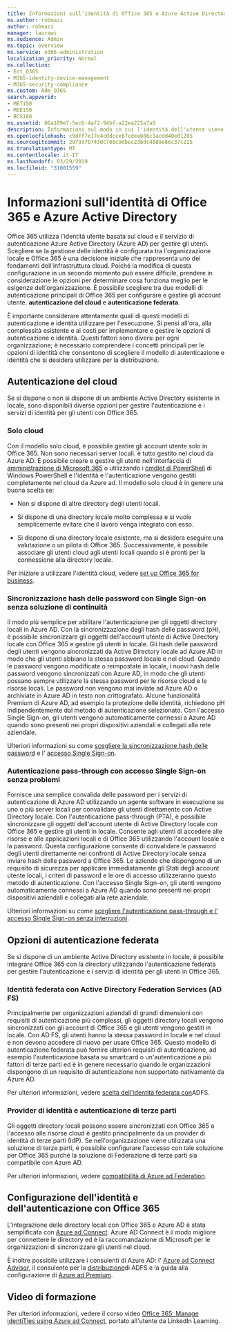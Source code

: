 ```yaml
---
title: Informazioni sull'identità di Office 365 e Azure Active Directory
ms.author: robmazz
author: robmazz
manager: laurawi
ms.audience: Admin
ms.topic: overview
ms.service: o365-administration
localization_priority: Normal
ms.collection:
- Ent_O365
- M365-identity-device-management
- M365-security-compliance
ms.custom: Adm_O365
search.appverid:
- MET150
- MOE150
- BCS160
ms.assetid: 06a189e7-5ec6-4af2-94bf-a22ea225a7a9
description: Informazioni sul modo in cui l'identità dell'utente viene gestita in Office 365.
ms.openlocfilehash: c9dff7e17e4c0dcceb7cdeab86c1acdd40e01205
ms.sourcegitcommit: 29f937b7430c708c9dbec23bdc4089e86c37c225
ms.translationtype: MT
ms.contentlocale: it-IT
ms.lasthandoff: 03/29/2019
ms.locfileid: "31001559"
---
```

# <a name="understanding-office-365-identity-and-azure-active-directory"></a>Informazioni sull'identità di Office 365 e Azure Active Directory

Office 365 utilizza l'identità utente basata sul cloud e il servizio di autenticazione Azure Active Directory (Azure AD) per gestire gli utenti. Scegliere se la gestione delle identità è configurata tra l'organizzazione locale e Office 365 è una decisione iniziale che rappresenta uno dei fondamenti dell'infrastruttura cloud. Poiché la modifica di questa configurazione in un secondo momento può essere difficile, prendere in considerazione le opzioni per determinare cosa funziona meglio per le esigenze dell'organizzazione. È possibile scegliere tra due modelli di autenticazione principali di Office 365 per configurare e gestire gli account utente. **autenticazione del cloud** e **autenticazione federata**.
  
È importante considerare attentamente quali di questi modelli di autenticazione e identità utilizzare per l'esecuzione. Si pensi all'ora, alla complessità esistente e ai costi per implementare e gestire le opzioni di autenticazione e identità. Questi fattori sono diversi per ogni organizzazione; è necessario comprendere i concetti principali per le opzioni di identità che consentono di scegliere il modello di autenticazione e identità che si desidera utilizzare per la distribuzione.
  
## <a name="cloud-authentication"></a>Autenticazione del cloud

Se si dispone o non si dispone di un ambiente Active Directory esistente in locale, sono disponibili diverse opzioni per gestire l'autenticazione e i servizi di identità per gli utenti con Office 365.
  
### <a name="cloud-only"></a>Solo cloud

Con il modello solo cloud, è possibile gestire gli account utente solo in Office 365. Non sono necessari server locali. è tutto gestito nel cloud da Azure AD. È possibile creare e gestire gli utenti nell'interfaccia di [amministrazione di Microsoft 365](https://admin.microsoft.com) o utilizzando i [cmdlet di PowerShell](https://docs.microsoft.com/office365/enterprise/powershell/manage-office-365-with-office-365-powershell) di Windows PowerShell e l'identità e l'autenticazione vengono gestiti completamente nel cloud da Azure ad. Il modello solo cloud è in genere una buona scelta se: 
  
- Non si dispone di altre directory degli utenti locali.
    
- Si dispone di una directory locale molto complessa e si vuole semplicemente evitare che il lavoro venga integrato con esso.
    
- Si dispone di una directory locale esistente, ma si desidera eseguire una valutazione o un pilota di Office 365. Successivamente, è possibile associare gli utenti cloud agli utenti locali quando si è pronti per la connessione alla directory locale.
    
Per iniziare a utilizzare l'identità cloud, vedere [set up Office 365 for business](https://support.office.com/article/6a3a29a0-e616-4713-99d1-15eda62d04fa).
  
### <a name="password-hash-sync-with-seamless-single-sign-on"></a>Sincronizzazione hash delle password con Single Sign-on senza soluzione di continuità

Il modo più semplice per abilitare l'autenticazione per gli oggetti directory locali in Azure AD. Con la sincronizzazione degli hash delle password (pH), è possibile sincronizzare gli oggetti dell'account utente di Active Directory locale con Office 365 e gestire gli utenti in locale. Gli hash delle password degli utenti vengono sincronizzati da Active Directory locale ad Azure AD in modo che gli utenti abbiano la stessa password locale e nel cloud. Quando le password vengono modificate o reimpostate in locale, i nuovi hash delle password vengono sincronizzati con Azure AD, in modo che gli utenti possano sempre utilizzare la stessa password per le risorse cloud e le risorse locali. Le password non vengono mai inviate ad Azure AD o archiviate in Azure AD in testo non crittografato. Alcune funzionalità Premium di Azure AD, ad esempio la protezione delle identità, richiedono pH indipendentemente dal metodo di autenticazione selezionato. Con l'accesso Single Sign-on, gli utenti vengono automaticamente connessi a Azure AD quando sono presenti nei propri dispositivi aziendali e collegati alla rete aziendale.
  
Ulteriori informazioni su come [scegliere la sincronizzazione hash delle password](https://docs.microsoft.com/azure/security/azure-ad-choose-authn) e l' [accesso Single Sign-on](https://docs.microsoft.com/azure/active-directory/connect/active-directory-aadconnect-sso).
  
### <a name="pass-through-authentication-with-seamless-single-sign-on"></a>Autenticazione pass-through con accesso Single Sign-on senza problemi

Fornisce una semplice convalida delle password per i servizi di autenticazione di Azure AD utilizzando un agente software in esecuzione su uno o più server locali per convalidare gli utenti direttamente con Active Directory locale. Con l'autenticazione pass-through (PTA), è possibile sincronizzare gli oggetti dell'account utente di Active Directory locale con Office 365 e gestire gli utenti in locale. Consente agli utenti di accedere alle risorse e alle applicazioni locali e di Office 365 utilizzando l'account locale e la password. Questa configurazione consente di convalidare le password degli utenti direttamente nei confronti di Active Directory locale senza inviare hash delle password a Office 365. Le aziende che dispongono di un requisito di sicurezza per applicare immediatamente gli Stati degli account utente locali, i criteri di password e le ore di accesso utilizzeranno questo metodo di autenticazione. Con l'accesso Single Sign-on, gli utenti vengono automaticamente connessi a Azure AD quando sono presenti nei propri dispositivi aziendali e collegati alla rete aziendale.
  
Ulteriori informazioni su come [scegliere l'autenticazione pass-through e l'](https://docs.microsoft.com/azure/security/azure-ad-choose-authn) [accesso Single Sign-on senza interruzioni](https://docs.microsoft.com/azure/active-directory/connect/active-directory-aadconnect-sso).
  
## <a name="federated-authentication-options"></a>Opzioni di autenticazione federata

Se si dispone di un ambiente Active Directory esistente in locale, è possibile integrare Office 365 con la directory utilizzando l'autenticazione federata per gestire l'autenticazione e i servizi di identità per gli utenti in Office 365.
  
### <a name="federated-identity-with-active-directory-federation-services-ad-fs"></a>Identità federata con Active Directory Federation Services (AD FS)

Principalmente per organizzazioni aziendali di grandi dimensioni con requisiti di autenticazione più complessi, gli oggetti directory locali vengono sincronizzati con gli account di Office 365 e gli utenti vengono gestiti in locale. Con AD FS, gli utenti hanno la stessa password in locale e nel cloud e non devono accedere di nuovo per usare Office 365. Questo modello di autenticazione federata può fornire ulteriori requisiti di autenticazione, ad esempio l'autenticazione basata su smartcard o un'autenticazione a più fattori di terze parti ed è in genere necessario quando le organizzazioni dispongono di un requisito di autenticazione non supportato nativamente da Azure AD.
  
Per ulteriori informazioni, vedere [scelta dell'identità federata con](https://docs.microsoft.com/azure/security/azure-ad-choose-authn)ADFS.
  
### <a name="third-party-authentication-and-identity-providers"></a>Provider di identità e autenticazione di terze parti

Gli oggetti directory locali possono essere sincronizzati con Office 365 e l'accesso alle risorse cloud è gestito principalmente da un provider di identità di terze parti (IdP). Se nell'organizzazione viene utilizzata una soluzione di terze parti, è possibile configurare l'accesso con tale soluzione per Office 365 purché la soluzione di Federazione di terze parti sia compatibile con Azure AD.
  
Per ulteriori informazioni, vedere [compatibilità di Azure ad Federation](https://docs.microsoft.com/azure/active-directory/connect/active-directory-aadconnect-federation-compatibility).
  
## <a name="configuring-identity-and-authentication-with-office-365"></a>Configurazione dell'identità e dell'autenticazione con Office 365

L'integrazione delle directory locali con Office 365 e Azure AD è stata semplificata con [Azure ad Connect](https://docs.microsoft.com/azure/active-directory/connect/active-directory-aadconnect). Azure AD Connect è il modo migliore per connettere le directory ed è la raccomandazione di Microsoft per le organizzazioni di sincronizzare gli utenti nel cloud.
  
È inoltre possibile utilizzare i consulenti di Azure AD: l' [Azure ad Connect Advisor](https://aka.ms/aadconnectpwsync), il consulente per la [distribuzione](https://aka.ms/adfsguidance)di ADFS e la guida alla configurazione di [Azure ad Premium](https://aka.ms/aadpguidance).
  
## <a name="video-training"></a>Video di formazione

Per ulteriori informazioni, vedere il corso video [Office 365: Manage identiTies using Azure ad Connect](https://support.office.com/article/90991a1d-c0ab-479a-b413-35c9706f6fed.aspx), portato all'utente da LinkedIn Learning.
